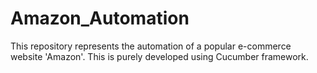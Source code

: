 # Amazon_Automation
This repository represents the automation of a popular e-commerce website 'Amazon'. This is purely developed using Cucumber framework.
